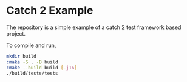 # Catch 2 Example
The repository is a simple example of a catch 2 test framework based project.

To compile and run,

```bash
mkdir build
cmake -S . -B build
cmake --build build [-j16]
./build/tests/tests
```